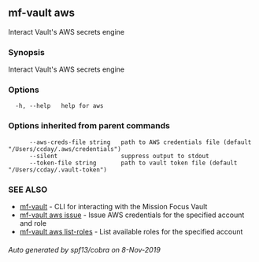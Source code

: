 ## mf-vault aws

Interact Vault's AWS secrets engine

### Synopsis

Interact Vault's AWS secrets engine

### Options

```
  -h, --help   help for aws
```

### Options inherited from parent commands

```
      --aws-creds-file string   path to AWS credentials file (default "/Users/ccday/.aws/credentials")
      --silent                  suppress output to stdout
      --token-file string       path to vault token file (default "/Users/ccday/.vault-token")
```

### SEE ALSO

* [mf-vault](mf-vault.md)	 - CLI for interacting with the Mission Focus Vault
* [mf-vault aws issue](mf-vault_aws_issue.md)	 - Issue AWS credentials for the specified account and role
* [mf-vault aws list-roles](mf-vault_aws_list-roles.md)	 - List available roles for the specified account

###### Auto generated by spf13/cobra on 8-Nov-2019
